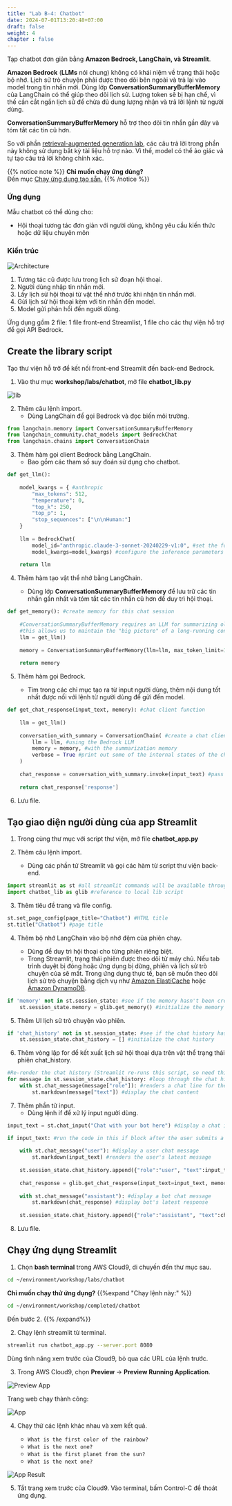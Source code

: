 ```yaml
---
title: "Lab B-4: Chatbot"
date: 2024-07-01T13:20:48+07:00
draft: false
weight: 4
chapter : false
---
```


Tạp chatbot đơn giản bằng **Amazon Bedrock, LangChain, và Streamlit**.

**Amazon Bedrock** (**LLMs** nói chung) không có khái niệm về trạng thái hoặc bộ nhớ. Lịch sử trò chuyện phải được theo dõi bên ngoài và trả lại vào model trong tin nhắn mới. Dùng lớp **ConversationSummaryBufferMemory** của LangChain có thể giúp theo dõi lịch sử. Lượng token sẽ bị hạn chế, vì thế cần cắt ngắn lịch sử để chừa đủ dung lượng nhận và trả lời lệnh từ người dùng.

**ConversationSummaryBufferMemory** hỗ trợ theo dõi tin nhắn gần đây và tóm tắt các tin cũ hơn.

So với phần [retrieval-augmented generation lab](LabB-3.md), các câu trả lời trong phần này không sử dụng bất kỳ tài liệu hỗ trợ nào. Vì thế, model có thể ảo giác và tự tạo câu trả lời không chính xác.

{{% notice note %}}
**Chỉ muốn chạy ứng dúng?**\
Đến mục [Chạy ứng dụng tạo sẵn.](#run-the-streamlit-app)
{{% /notice %}}

### Ứng dụng
Mẫu chatbot có thể dùng cho:
- Hội thoại tương tác đơn giản với người dùng, không yêu cầu kiến thức hoặc dữ liệu chuyên môn

### Kiến trúc

![Architecture](/images/2-Bedrock/basic/B-4/architecture.png)

1. Tương tác cũ được lưu trong lịch sử đoạn hội thoại.
2. Người dùng nhập tin nhắn mới.
3. Lấy lịch sử hội thoại từ vật thể nhớ trước khi nhận tin nhắn mới.
4. Gửi lịch sử hội thoại kèm với tin nhắn đến model.
5. Model gửi phản hồi đến người dùng.

Ứng dụng gồm 2 file: 1 file front-end Streamlist, 1 file cho các thự viện hỗ trợ để gọi API Bedrock.

## Create the library script
Tạo thư viện hỗ trỡ để kết nối front-end Streamlit đến back-end Bedrock.

1. Vào thư mục **workshop/labs/chatbot**, mở file **chatbot_lib.py**

![lib](/images/2-Bedrock/basic/B-4/1.png)

2. Thêm câu lệnh import.    
   - Dùng LangChain để gọi Bedrock và đọc biến môi trường.

```py
from langchain.memory import ConversationSummaryBufferMemory
from langchain_community.chat_models import BedrockChat
from langchain.chains import ConversationChain
```

3. Thêm hàm gọi client Bedrock bằng LangChain.  
   - Bao gồm các tham số suy đoán sử dụng cho chatbot.

```py
def get_llm():
        
    model_kwargs = { #anthropic
        "max_tokens": 512,
        "temperature": 0, 
        "top_k": 250, 
        "top_p": 1, 
        "stop_sequences": ["\n\nHuman:"] 
    }
    
    llm = BedrockChat(
        model_id="anthropic.claude-3-sonnet-20240229-v1:0", #set the foundation model
        model_kwargs=model_kwargs) #configure the inference parameters
    
    return llm
```

4. Thêm hàm tạo vật thể nhớ bằng LangChain.

   - Dùng lớp **ConversationSummaryBufferMemory** để lưu trữ các tin nhắn gần nhất và tóm tắt các tin nhắn cũ hơn để duy trì hội thoại.

```py
def get_memory(): #create memory for this chat session
    
    #ConversationSummaryBufferMemory requires an LLM for summarizing older messages
    #this allows us to maintain the "big picture" of a long-running conversation
    llm = get_llm()
    
    memory = ConversationSummaryBufferMemory(llm=llm, max_token_limit=1024) #Maintains a summary of previous messages
    
    return memory
```

5. Thêm hàm gọi Bedrock.

   - Tìm trong các chỉ mục tạo ra từ input người dùng, thêm nội dung tốt nhất được nối với lệnh từ người dùng để gửi đến model.

```py
def get_chat_response(input_text, memory): #chat client function
    
    llm = get_llm()
    
    conversation_with_summary = ConversationChain( #create a chat client
        llm = llm, #using the Bedrock LLM
        memory = memory, #with the summarization memory
        verbose = True #print out some of the internal states of the chain while running
    )
    
    chat_response = conversation_with_summary.invoke(input_text) #pass the user message and summary to the model
    
    return chat_response['response']
```

6. Lưu file.

## Tạo giao diện người dùng của app Streamlit

1. Trong cùng thư mục với script thư viện, mở file **chatbot_app.py**

2. Thêm câu lệnh import.

   - Dùng các phần tử Streamlit và gọi các hàm từ script thư viện back-end.

```py
import streamlit as st #all streamlit commands will be available through the "st" alias
import chatbot_lib as glib #reference to local lib script
```

3. Thêm tiêu đề trang và file config.

```py
st.set_page_config(page_title="Chatbot") #HTML title
st.title("Chatbot") #page title
```

4. Thêm bộ nhớ LangChain vào bộ nhớ đệm của phiên chạy.

   - Dùng để duy trì hội thoại cho từng phiên riêng biệt.
   - Trong Streamlit, trạng thái phiên được theo dõi từ máy chủ. Nếu tab trình duyệt bị đóng hoặc ứng dụng bị dừng, phiên và lịch sử trò chuyện của sẽ mất. Trong ứng dụng thực tế, bạn sẽ muốn theo dõi lịch sử trò chuyện bằng dịch vụ như [Amazon ElastiCache](https://aws.amazon.com/blogs/database/solutions-for-building-modern-applications-with-amazon-elasticache-and-amazon-memorydb-for-redis/)  hoặc [Amazon DynamoDB](https://aws.amazon.com/dynamodb/).

```py
if 'memory' not in st.session_state: #see if the memory hasn't been created yet
    st.session_state.memory = glib.get_memory() #initialize the memory
```

5. Thêm UI lịch sử trò chuyện vào phiên.

```python
if 'chat_history' not in st.session_state: #see if the chat history hasn't been created yet
    st.session_state.chat_history = [] #initialize the chat history
```

6. Thêm vòng lập for để kết xuất lịch sử hội thoại dựa trên vật thể trạng thái phiên chat_history.

```py
#Re-render the chat history (Streamlit re-runs this script, so need this to preserve previous chat messages)
for message in st.session_state.chat_history: #loop through the chat history
    with st.chat_message(message["role"]): #renders a chat line for the given role, containing everything in the with block
        st.markdown(message["text"]) #display the chat content
```

7. Thêm phần tử input.  
   - Dùng lệnh if để xử lý input người dùng.

```python
input_text = st.chat_input("Chat with your bot here") #display a chat input box

if input_text: #run the code in this if block after the user submits a chat message
    
    with st.chat_message("user"): #display a user chat message
        st.markdown(input_text) #renders the user's latest message
    
    st.session_state.chat_history.append({"role":"user", "text":input_text}) #append the user's latest message to the chat history
    
    chat_response = glib.get_chat_response(input_text=input_text, memory=st.session_state.memory) #call the model through the supporting library
    
    with st.chat_message("assistant"): #display a bot chat message
        st.markdown(chat_response) #display bot's latest response
    
    st.session_state.chat_history.append({"role":"assistant", "text":chat_response}) #append the bot's latest message to the chat history
```
8. Lưu file.

## Chạy ứng dụng Streamlit

1. Chọn **bash terminal** trong AWS Cloud9, di chuyến đến thư mục sau.

```bash
cd ~/environment/workshop/labs/chatbot
```

**Chỉ muốn chạy thử ứng dụng?**
{{%expand "Chạy lệnh này:" %}}
```bash
cd ~/environment/workshop/completed/chatbot
```
Đến bước 2.
{{% /expand%}}

2. Chạy lệnh streamlit từ terminal.

```bash
streamlit run chatbot_app.py --server.port 8080
```

Dùng tình năng xem trước của Cloud9, bỏ qua các URL của lệnh trước.

3. Trong AWS Cloud9, chọn **Preview** -> **Preview Running Application**.

![Preview App](/images/2-Bedrock/F-9/2.png)

Trang web chạy thành công:

![App](/images/2-Bedrock/basic/B-4/3.png)

4. Chạy thử các lệnh khác nhau và xem kết quả.

   - `What is the first color of the rainbow?`
   - `What is the next one?`
   - `What is the first planet from the sun?`
   - `What is the next one?`

![App Result](/images/2-Bedrock/basic/B-4/4.png)

5. Tắt trang xem trước của Cloud9. Vào terminal, bấm Control-C để thoát ứng dụng.